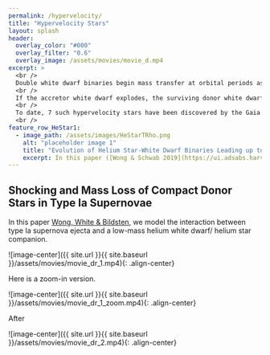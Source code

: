 ```yaml
---
permalink: /hypervelocity/
title: "Hypervelocity Stars"
layout: splash
header:
  overlay_color: "#000"
  overlay_filter: "0.6"
  overlay_image: /assets/movies/movie_d.mp4
excerpt: >
  <br />
  Double white dwarf binaries begin mass transfer at orbital periods as short as a few minutes. <br />
  <br />
  If the accretor white dwarf explodes, the surviving donor white dwarf is flung off at roughly its orbital velocity, 1,000-2,000 km/s, and becomes one of the fastest stars in the Galaxy. <br />
  <br />
  To date, 7 such hypervelocity stars have been discovered by the Gaia mission.  <br />
  <br />
feature_row_HeStar1:
  - image_path: /assets/images/HeStarTRho.png
    alt: "placeholder image 1"
    title: "Evolution of Helium Star-White Dwarf Binaries Leading up to Thermonuclear Supernovae"
    excerpt: In this paper ([Wong & Schwab 2019](https://ui.adsabs.harvard.edu/abs/2019ApJ...878..100W/abstract)), 
---
```


## Shocking and Mass Loss of Compact Donor Stars in Type Ia Supernovae

In this paper [Wong, White & Bildsten](https://ui.adsabs.harvard.edu/abs/2024ApJ...973...65W/abstract), we model the interaction between type Ia supernova ejecta and a low-mass helium white dwarf/ helium star companion. 


![image-center]({{ site.url }}{{ site.baseurl }}/assets/movies/movie_dr_1.mp4){: .align-center}

Here is a zoom-in version. 

![image-center]({{ site.url }}{{ site.baseurl }}/assets/movies/movie_dr_1_zoom.mp4){: .align-center}

After 

![image-center]({{ site.url }}{{ site.baseurl }}/assets/movies/movie_dr_2.mp4){: .align-center}








